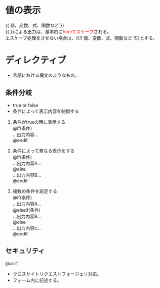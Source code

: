 # 値の表示
{{ 値、変数、式、関数など }}  
{{ }}による出力は、基本的に<font color="red">htmlエスケープ</font>される。  
エスケープ処理をさせない場合は、{{!! 値、変数、式、関数など !!}}とする。　　

# ディレクティブ
- 言語における構文のようなもの。　　

## 条件分岐
- true or false
- 条件によって表示内容を制御する

1. 条件がtrueの時に表示する  
@if(条件)  
...出力内容...  
@endif  

1. 条件によって異なる表示をする  
@if(条件)  
...出力内容A...  
@else  
...出力内容B...  
@endif  

1. 複数の条件を設定する  
@if(条件)  
...出力内容A...  
@elseif(条件)  
...出力内容B...  
@else  
...出力内容c...  
@endif  

## セキュリティ
@csrf  
- クロスサイトリクエストフォージェリ対策。
- フォーム内に記述する。

